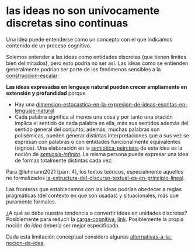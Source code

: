 # las ideas no son unívocamente discretas sino continuas

Una idea puede entenderse como un concepto con el que indicamos contenido de un proceso cognitivo.

Solemos entender a las ideas como entidades discretas (que tienen límites bien delimitados), pero esto podría no ser así. Las ideas como se entienden generalmente podrían ser parte de los fenómenos sensibles a la [construccion-escalar](construccion-escalar.md):

**Las ideas expresadas en lenguaje natural pueden crecer ampliamente en extensión y profundidad** porque

* Hay una [dimension-estocastica-en-la-expresion-de-ideas-escritas-en-lenguaje-natural](dimension-estocastica-en-la-expresion-de-ideas-escritas-en-lenguaje-natural.md)
* Cada palabra significa al menos una cosa y por tanto una oración implica el sentido de cada palabra en ella, más sus sentidos además del sentido general del conjunto; además, muchas palabras son polisémicas, pueden generar distintas interpretaciones que a sus vez se expresan con palabras o con entidades funcionalmente equivalentes (signos). Una elaboración en la [semiotica-peirciana](semiotica-peirciana.md) de esta idea es la noción de *[semiosis-infinita](semiosis-infinita.md)*.  La misma persona puede expresar una idea de formas totalmente distintas cada vez:

Para @luhmann2021 [parr. 4], los textos teóricos, especialmente aquellos no formalizados [la-estructura-del-discurso-textual-es-en-principio-lineal](la-estructura-del-discurso-textual-es-en-principio-lineal.md).

Las fronteras que establecemos con las ideas podrían obedecer a reglas pragmáticas (del contexto en que son usadas) y situacionales, más que puramente formales.

¿A qué se debe nuestra tendencia a convertir ideas en unidades discretas? Posiblemente para reducir la [carga-cognitiva](carga-cognitiva.md), [link](https://es.wikipedia.org/wiki/Teor%C3%ADa_de_la_carga_cognitiva). Posiblemente la propia noción de *idea* debería ser mejor especificada.

Dada esta limitación conceptual considero algunas [alternativas-a-la-nocion-de-idea](alternativas-a-la-nocion-de-idea.md).
